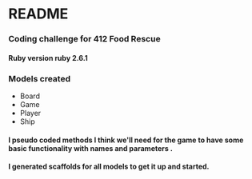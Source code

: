 # README

### Coding challenge for 412 Food Rescue

#### Ruby version ruby 2.6.1

### Models created
* Board
* Game
* Player
* Ship

#### I pseudo coded methods I think we'll need for the game to have some basic functionality with names and parameters .

#### I generated scaffolds for all models to get it up and started.

